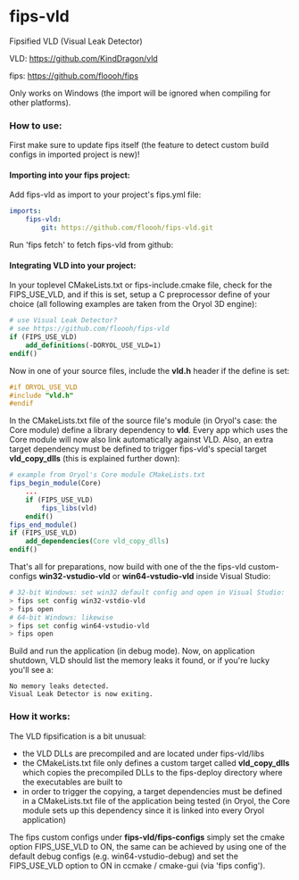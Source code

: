 # fips-vld
Fipsified VLD (Visual Leak Detector)

VLD: https://github.com/KindDragon/vld

fips: https://github.com/floooh/fips

Only works on Windows (the import will be ignored when compiling for
other platforms).

### How to use:

First make sure to update fips itself (the feature to detect 
custom build configs in imported project is new)!

#### Importing into your fips project:

Add fips-vld as import to your project's fips.yml file:

```yaml
imports:
    fips-vld:
        git: https://github.com/floooh/fips-vld.git
```

Run 'fips fetch' to fetch fips-vld from github:

#### Integrating VLD into your project:

In your toplevel CMakeLists.txt or fips-include.cmake file, check for the 
FIPS\_USE\_VLD, and if this is set, setup a C preprocessor define of your
choice (all following examples are taken from the Oryol 3D engine):

```cmake
# use Visual Leak Detector?
# see https://github.com/floooh/fips-vld
if (FIPS_USE_VLD)
    add_definitions(-DORYOL_USE_VLD=1)
endif()
```

Now in one of your source files, include the **vld.h** header if the define
is set:

```cpp
#if ORYOL_USE_VLD
#include "vld.h"
#endif
```

In the CMakeLists.txt file of the source file's module (in Oryol's case: the 
Core module) define a library dependency to **vld**. Every app which uses the
Core module will now also link automatically against VLD. Also, an extra target dependency
must be defined to trigger fips-vld's special target **vld\_copy\_dlls** (this is explained
further down):

```cmake
# example from Oryol's Core module CMakeLists.txt
fips_begin_module(Core)
    ...
    if (FIPS_USE_VLD)
        fips_libs(vld)
    endif()
fips_end_module()
if (FIPS_USE_VLD)
    add_dependencies(Core vld_copy_dlls)
endif()
```

That's all for preparations, now build with one of the the 
fips-vld custom-configs **win32-vstudio-vld** or **win64-vstudio-vld** 
inside Visual Studio:

```bash
# 32-bit Windows: set win32 default config and open in Visual Studio:
> fips set config win32-vstdio-vld
> fips open
# 64-bit Windows: likewise
> fips set config win64-vstudio-vld
> fips open
```

Build and run the application (in debug mode). Now, on application shutdown, 
VLD should list the memory leaks it found, or if you're lucky you'll see a:

```
No memory leaks detected.
Visual Leak Detector is now exiting.
```

### How it works:

The VLD fipsification is a bit unusual:

- the VLD DLLs are precompiled and are located under fips-vld/libs
- the CMakeLists.txt file only defines a custom target called **vld\_copy\_dlls** 
which copies the precompiled DLLs to the fips-deploy directory where the
executables are built to
- in order to trigger the copying, a target dependencies must be defined
in a CMakeLists.txt file of the application being tested (in Oryol, the
Core module sets up this dependency since it is linked into every Oryol
application)

The fips custom configs under **fips-vld/fips-configs** simply set the
cmake option FIPS\_USE\_VLD to ON, the same can be achieved by using
one of the default debug configs (e.g. win64-vstudio-debug) and 
set the FIPS\_USE\_VLD option to ON in ccmake / cmake-gui (via 'fips config').


